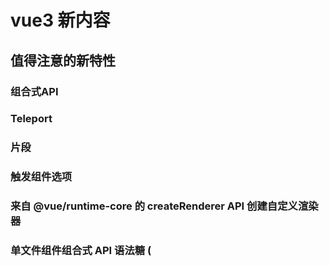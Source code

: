 # vue3 新内容

## 值得注意的新特性

### 组合式API

### Teleport

### 片段

### 触发组件选项

### 来自 @vue/runtime-core 的 createRenderer API 创建自定义渲染器

### 单文件组件组合式 API 语法糖 (<script setup>) 实验性

### 单文件组件状态驱动的 CSS 变量 (<style> 中的 v-bind) 实验性

### Suspense 实验性
